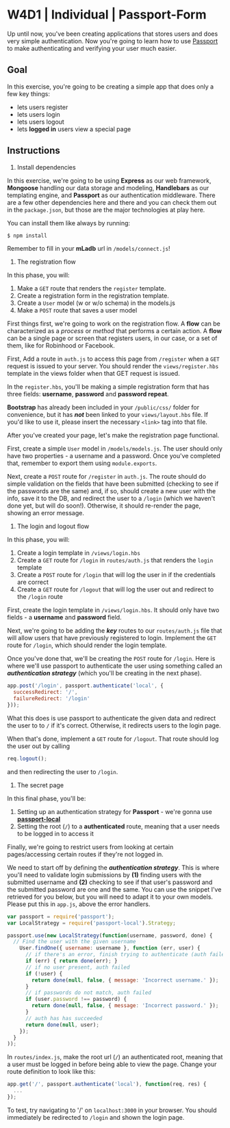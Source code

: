 # W4D1 | Individual | Passport-Form

Up until now, you've been creating applications that stores users and does very
simple authentication. Now you're going to learn how to use
[Passport](http://passportjs.org) to make authenticating and verifying your user
much easier.

## Goal

In this exercise, you're going to be creating a simple app that does only a few 
key things:

+ lets users register
+ lets users login
+ lets users logout
+ lets **logged in** users view a special page


## Instructions

1. Install dependencies

  In this exercise, we're going to be using **Express** as our web framework,
  **Mongoose** handling our data storage and modeling, **Handlebars** as our
  templating engine, and **Passport** as our authentication middleware. There
  are a few other dependencies here and there and you can check them out in the
  `package.json`, but those are the major technologies at play here.
  
  You can install them like always by running:
  
  ```bash
  $ npm install
  ```
  
  Remember to fill in your **mLadb** url in `/models/connect.js`!

1. The registration flow

  In this phase, you will:
  
  1. Make a `GET` route that renders the `register` template.
  1. Create a registration form in the registration template.
  1. Create a `User` model (w or w/o schema) in the models.js
  1. Make a `POST` route that saves a user model 

  First things first, we're going to work on the registration flow. A **flow**
  can be characterized as a *process* or *method* that performs a certain
  action. A **flow** can be a single page or screen that registers users, in our
  case, or a set of them, like for Robinhood or Facebook.
  
  First, Add a route in `auth.js` to access this page from `/register` when a
  `GET` request is issued to your server. You should render the
  `views/register.hbs` template in the views folder when that GET request is
  issued.
  
  In the `register.hbs`, you'll be making a simple registration form that has
  three fields: **username**, **password** and **password repeat**.
  
  **Bootstrap** has already been included in your `/public/css/` folder for
  convenience, but it has ***not*** been linked to your `views/layout.hbs`
  file. If you'd like to use it, please insert the necessary `<link>` tag into
  that file.
  
  After you've created your page, let's make the registration page functional.
  
  First, create a simple `User` model in `/models/models.js`. The user should
  only have two properties - a username and a password. Once you've completed
  that, remember to export them using `module.exports`.
  
  Next, create a `POST` route for `/register` in `auth.js`. The route should do
  simple validation on the fields that have been submitted (checking to see if
  the passwords are the same) and, if so, should create a new user with the
  info, save it to the DB, and redirect the user to a `/login` (which we haven't
  done yet, but will do soon!). Otherwise, it should re-render the page, showing
  an error message.

1. The login and logout flow

  In this phase, you will:
  
  1. Create a login template in `/views/login.hbs`
  1. Create a `GET` route for `/login` in `routes/auth.js` that renders the 
  `login` template
  1. Create a `POST` route for `/login` that will log the user in if the 
  credentials are correct
  1. Create a `GET` route for `/logout` that will log the user out and redirect 
  to the `/login` route
  
  First, create the login template in `/views/login.hbs`. It should only have
  two fields - a **username** and **password** field.
  
  Next, we're going to be adding the ***key*** routes to our `routes/auth.js`
  file that will allow users that have previously registered to login. Implement
  the `GET` route for `/login`, which should render the login template.
  
  Once you've done that, we'll be creating the `POST` route for `/login`. Here
  is where we'll use passport to authenticate the user using something called an
  ***authentication strategy*** (which you'll be creating in the next phase).
  
  ```javascript
  app.post('/login', passport.authenticate('local', {
    successRedirect: '/',
    failureRedirect: '/login'
  }));
  ```
  
  What this does is use passport to authenticate the given data and redirect the
  user to to `/` if it's correct. Otherwise, it redirects users to the login
  page.
  
  When that's done, implement a `GET` route for `/logout`. That route should log
  the user out by calling
  
  ```javascript
  req.logout();
  ```
  
  and then redirecting the user to `/login`.

1. The secret page

  In this final phase, you'll be:
  
  1. Setting up an authentication strategy for **Passport** - we're gonna use
  [**passport-local**](http://passportjs.org/docs/username-password)
  1. Setting the root (`/`) to a **authenticated** route, meaning that a user 
  needs to be logged in to access it

  Finally, we're going to restrict users from looking at certain pages/accessing
  certain routes if they're not logged in.
  
  We need to start off by defining the ***authentication strategy***. This is
  where you'll need to validate login submissions by **(1)** finding users with
  the submitted username and **(2)** checking to see if that user's password and
  the submitted password are one and the same. You can use the snippet I've
  retrieved for you below, but you will need to adapt it to your own models.
  Please put this in `app.js`, above the error handlers.
  
  ```javascript
  var passport = require('passport');
  var LocalStrategy = require('passport-local').Strategy;

  passport.use(new LocalStrategy(function(username, password, done) {
    // Find the user with the given username
      User.findOne({ username: username }, function (err, user) {
        // if there's an error, finish trying to authenticate (auth failed)
        if (err) { return done(err); }
        // if no user present, auth failed
        if (!user) {
          return done(null, false, { message: 'Incorrect username.' });
        }
        // if passwords do not match, auth failed
        if (user.password !== password) {
          return done(null, false, { message: 'Incorrect password.' });
        }
        // auth has has succeeded
        return done(null, user);
      });
    }
  ));
  ```
  
  In `routes/index.js`, make the root url (`/`) an authenticated root, meaning
  that a user must be logged in before being able to view the page. Change your
  route definition to look like this:
  
  ```javascript
  app.get('/', passport.authenticate('local'), function(req, res) {
    ...
  });
  ```
  
  To test, try navigating to '/' on `localhost:3000` in your browser. You should
  immediately be redirected to `/login` and shown the login page.
